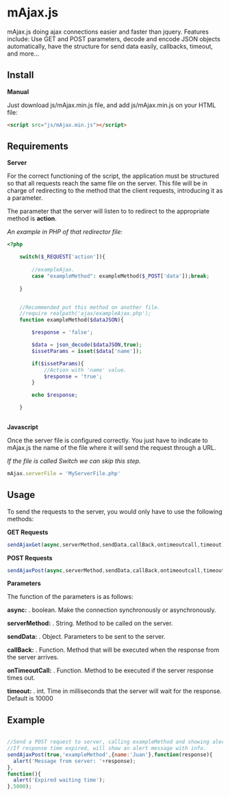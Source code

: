 # mAjax.js
mAjax.js doing ajax connections easier and faster than jquery.  Features include: Use GET and POST parameters, decode and encode JSON objects automatically, have the structure for send data easily, callbacks, timeout, and more...

## Install

**Manual**

Just download js/mAjax.min.js file, and add js/mAjax.min.js on your HTML file:

```html
<script src="js/mAjax.min.js"></script>
```

## Requirements


**Server**

For the correct functioning of the script, the application must be structured so that all requests reach the same file on the server. This file will be in charge of redirecting to the method that the client requests, introducing it as a parameter.

The parameter that the server will listen to to redirect to the appropriate method is **action**.


_An example in PHP of that redirector file:_

```php
<?php

    switch($_REQUEST['action']){
        
        //exampleAjax.
        case "exampleMethod": exampleMethod($_POST['data']);break;
     
    }


    //Recommended put this method on another file.
    //require realpath('ajax/exampleAjax.php');
    function exampleMethod($dataJSON){

        $response = 'false';

        $data = json_decode($dataJSON,true);
        $issetParams = isset($data['name']);

        if($issetParams){
            //Action with 'name' value.
            $response = 'true';
        }

        echo $response;

    }
            

```

**Javascript**

Once the server file is configured correctly. You just have to indicate to mAjax.js the name of the file where it will send the request through a URL.

_If the file is called *Switch* we can skip this step._

```js
mAjax.serverFile = 'MyServerFile.php'
```


## Usage

To send the requests to the server, you would only have to use the following methods:


**GET Requests**

```js
sendAjaxGet(async,serverMethod,sendData,callBack,ontimeoutcall,timeout);
```

**POST Requests**

```js
sendAjaxPost(async,serverMethod,sendData,callBack,ontimeoutcall,timeout);
```


**Parameters**

The function of the parameters is as follows:

**async:** . boolean. Make the connection synchronously or asynchronously.

**serverMethod:** . String. Method to be called on the server.

**sendData:** . Object. Parameters to be sent to the server.

**callBack:** . Function. Method that will be executed when the response from the server arrives.

**onTimeoutCall:** . Function. Method to be executed if the server response times out.

**timeout:** . int.  Time in milliseconds that the server will wait for the response. Default is 10000



## Example

```js

//Send a POST request to server, calling exampleMethod and showing alert message with response. 
//If response time expired, will show an alert message with info.
sendAjaxPost(true,'exampleMethod',{name:'Juan'},function(response){
  alert('Message from server: '+response);
},
function(){
  alert('Expired waiting time');
},5000);
```

